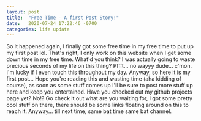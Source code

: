 ```yaml
---
layout: post
title:  "Free Time - A first Post Story!"
date:   2020-07-24 17:22:46 -0700
categories: life update
---
```

So it happened again, I finally got some free time in my free time to put up my first post lol. That's right, I only work on this website when I get some down time in my free time. What'd you think? I was actually going to waste precious seconds of my life on this thing? Pffft... no wayyy dude... c'mon. I'm lucky if I even touch this throughout my day. Anyway, so here it is my first post... Hope you're reading this and wasting time (aha kidding of course), as soon as some stuff comes up I'll be sure to post more stuff up here and keep you entertained. Have you checked out my github projects page yet? No!? Go check it out what are you waiting for, I got some pretty cool stuff on there, there should be some links floating around on this to reach it. Anyway... till next time, same bat time same bat channel.
